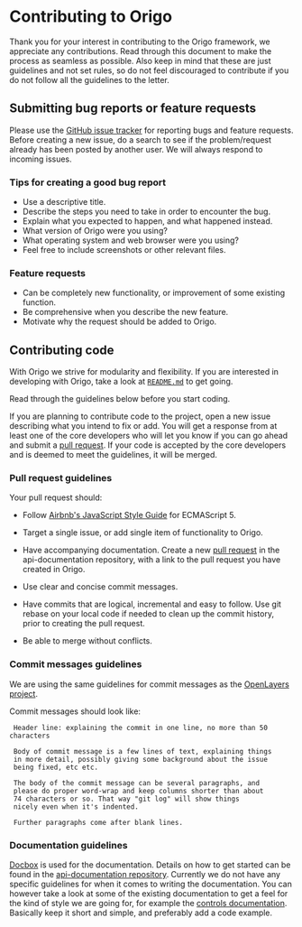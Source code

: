 # Contributing to Origo

Thank you for your interest in contributing to the Origo framework, we appreciate any contributions. Read through this document to make the process as seamless as possible. Also keep in mind that these are just guidelines and not set rules, so do not feel discouraged to contribute if you do not follow all the guidelines to the letter.

## Submitting bug reports or feature requests

Please use the [GitHub issue tracker](https://github.com/origo-map/origo/issues) for reporting bugs and feature requests. Before creating a new issue, do a search to see if the problem/request already has been posted by another user. We will always respond to incoming issues.

### Tips for creating a good bug report
 * Use a descriptive title.
 * Describe the steps you need to take in order to encounter the bug.
 * Explain what you expected to happen, and what happened instead.
 * What version of Origo were you using?
 * What operating system and web browser were you using?
 * Feel free to include screenshots or other relevant files.

### Feature requests
 * Can be completely new functionality, or improvement of some existing function.
 * Be comprehensive when you describe the new feature.
 * Motivate why the request should be added to Origo.

## Contributing code

With Origo we strive for modularity and flexibility. If you are interested in developing with Origo, take a look at [`README.md`](https://github.com/origo-map/origo/README.md) to get going.

Read through the guidelines below before you start coding.

If you are planning to contribute code to the project, open a new issue describing what you intend to fix or add. You will get a response from at least one of the core developers who will let you know if you can go ahead and submit a [pull request](https://github.com/origo-map/origo/pulls). If your code is accepted by the core developers and is deemed to meet the guidelines, it will be merged.

### Pull request guidelines

Your pull request should:

 * Follow [Airbnb's JavaScript Style Guide](https://github.com/airbnb/javascript/tree/es5-deprecated/es5) for ECMAScript 5.

 * Target a single issue, or add single item of functionality to Origo.

 * Have accompanying documentation. Create a new [pull request](https://github.com/origo-map/api-documentation/pulls) in the api-documentation repository, with a link to the pull request you have created in Origo.

 * Use clear and concise commit messages.

 * Have commits that are logical, incremental and easy to follow. Use git rebase on your local code if needed to clean up the commit history, prior to creating the pull request.

 * Be able to merge without conflicts.

### Commit messages guidelines

We are using the same guidelines for commit messages as the [OpenLayers project](https://github.com/openlayers/ol3).

Commit messages should look like:

     Header line: explaining the commit in one line, no more than 50 characters

     Body of commit message is a few lines of text, explaining things
     in more detail, possibly giving some background about the issue
     being fixed, etc etc.

     The body of the commit message can be several paragraphs, and
     please do proper word-wrap and keep columns shorter than about
     74 characters or so. That way "git log" will show things
     nicely even when it's indented.

     Further paragraphs come after blank lines.

### Documentation guidelines

[Docbox](https://github.com/mapbox/docbox/) is used for the documentation. Details on how to get started can be found in the [api-documentation repository](https://github.com/origo-map/api-documentation/). Currently we do not have any specific guidelines for when it comes to writing the documentation. You can however take a look at some of the existing documentation to get a feel for the kind of style we are going for, for example the [controls documentation](https://github.com/origo-map/api-documentation/blob/master/content/controls.md/). Basically keep it short and simple, and preferably add a code example.
